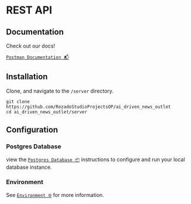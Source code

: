 # REST API

## Documentation

Check out our docs!

[`Postman Documentation 📬`](https://documenter.getpostman.com/view/18456662/2s93CUGVNW)

## Installation

Clone, and navigate to the `/server` directory.

```shell
git clone https://github.com/RozadoStudioProjectsOP/ai_driven_news_outlet
cd ai_driven_news_outlet/server
```

## Configuration

### Postgres Database

view the [`Postgres Database 📦`](../database/README.md) instructions to configure and run your local database instance.

### Environment

See [`Environment 🌐`](../README.md#environment) for more information.
